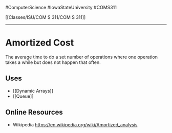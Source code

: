 #ComputerScience  #IowaStateUniversity  #COMS311 


[[Classes/ISU/COM S 311/COM S 311]] 

---

# Amortized Cost 

The average time to do a set number of operations where one operation takes a while but does not happen that often.

## Uses 

- [[Dynamic Arrays]]
- [[Queue]]

## Online Resources 
- Wikipedia https://en.wikipedia.org/wiki/Amortized_analysis